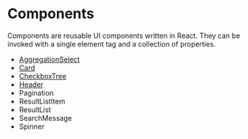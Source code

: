 # Components

Components are reusable UI components written in React. They can be invoked with a single element tag and a collection of properties.

* [AggregationSelect](/docs/components/AggregationSelect.md)
* [Card](/docs/components/card.md)
* [CheckboxTree](/docs/components/CheckboxTree.md)
* [Header](/docs/components/Header.md)
* Pagination
* ResultListItem
* ResultList
* SearchMessage
* Spinner
